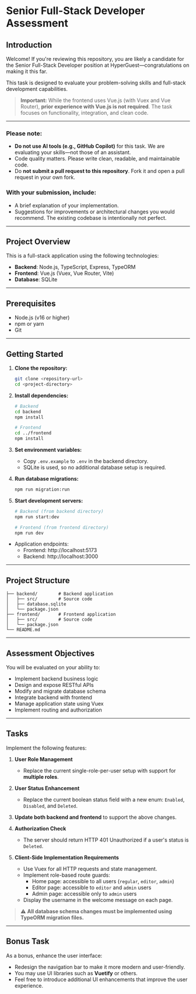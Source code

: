 # Senior Full-Stack Developer Assessment

## Introduction

Welcome! If you're reviewing this repository, you are likely a candidate for the Senior Full-Stack Developer position at HyperGuest—congratulations on making it this far.

This task is designed to evaluate your problem-solving skills and full-stack development capabilities.

> **Important:** While the frontend uses Vue.js (with Vuex and Vue Router), **prior experience with Vue.js is not required**. The task focuses on functionality, integration, and clean code.

---

### Please note:

- **Do not use AI tools (e.g., GitHub Copilot)** for this task. We are evaluating your skills—not those of an assistant.
- Code quality matters. Please write clean, readable, and maintainable code.
- Do **not submit a pull request to this repository**. Fork it and open a pull request in your own fork.

### With your submission, include:

- A brief explanation of your implementation.
- Suggestions for improvements or architectural changes you would recommend. The existing codebase is intentionally not perfect.

---

## Project Overview

This is a full-stack application using the following technologies:

- **Backend**: Node.js, TypeScript, Express, TypeORM
- **Frontend**: Vue.js (Vuex, Vue Router, Vite)
- **Database**: SQLite

---

## Prerequisites

- Node.js (v16 or higher)
- npm or yarn
- Git

---

## Getting Started

1. **Clone the repository:**
   ```bash
   git clone <repository-url>
   cd <project-directory>
   ```

2. **Install dependencies:**
   ```bash
   # Backend
   cd backend
   npm install

   # Frontend
   cd ../frontend
   npm install
   ```

3. **Set environment variables:**
   - Copy `.env.example` to `.env` in the backend directory.
   - SQLite is used, so no additional database setup is required.

4. **Run database migrations:**
   ```bash
   npm run migration:run
   ```

5. **Start development servers:**
   ```bash
   # Backend (from backend directory)
   npm run start:dev

   # Frontend (from frontend directory)
   npm run dev
   ```

- Application endpoints:
  - Frontend: http://localhost:5173
  - Backend: http://localhost:3000

---

## Project Structure

```
├── backend/        # Backend application
│   ├── src/        # Source code
│   ├── database.sqlite
│   └── package.json
├── frontend/       # Frontend application
│   ├── src/        # Source code
│   └── package.json
└── README.md
```

---

## Assessment Objectives

You will be evaluated on your ability to:

- Implement backend business logic
- Design and expose RESTful APIs
- Modify and migrate database schema
- Integrate backend with frontend
- Manage application state using Vuex
- Implement routing and authorization

---

## Tasks

Implement the following features:

1. **User Role Management**
   - Replace the current single-role-per-user setup with support for **multiple roles**.

2. **User Status Enhancement**
   - Replace the current boolean status field with a new enum: `Enabled`, `Disabled`, and `Deleted`.

3. **Update both backend and frontend** to support the above changes.

4. **Authorization Check**
   - The server should return HTTP 401 Unauthorized if a user's status is `Deleted`.

5. **Client-Side Implementation Requirements**
   - Use Vuex for all HTTP requests and state management.
   - Implement role-based route guards:
     - Home page: accessible to all users (`regular`, `editor`, `admin`)
     - Editor page: accessible to `editor` and `admin` users
     - Admin page: accessible only to `admin` users
   - Display the username in the welcome message on each page.

> ⚠️ **All database schema changes must be implemented using TypeORM migration files.**

---

## Bonus Task

As a bonus, enhance the user interface:

- Redesign the navigation bar to make it more modern and user-friendly.
- You may use UI libraries such as **Vuetify** or others.
- Feel free to introduce additional UI enhancements that improve the user experience.
